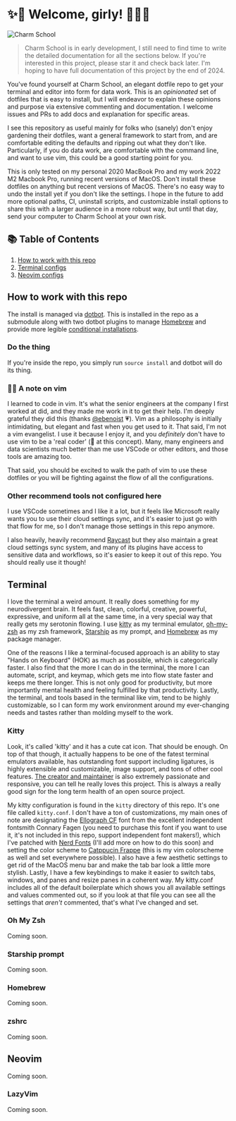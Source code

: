 # ✨💄 Welcome, girly! 💅🏻✨

![Charm School](https://github.com/gwenwindflower/charm-school/assets/91998347/e1ba0c00-5a9d-4913-bed5-210a09d6b9bc)

> Charm School is in early development, I still need to find time to write the detailed documentation for all the sections below. If you're interested in this project, please star it and check back later. I'm hoping to have full documentation of this project by the end of 2024.

You've found yourself at Charm School, an elegant dotfile repo to get your terminal and editor into form for data work. This is an _opinionated_ set of dotfiles that is easy to install, but I will endeavor to explain these opinions and purpose via extensive commenting and documentation. I welcome issues and PRs to add docs and explanation for specific areas.

I see this repository as useful mainly for folks who (sanely) don't enjoy gardening their dotfiles, want a general framework to start from, and are comfortable editing the defaults and ripping out what they don't like. Particularly, if you do data work, are comfortable with the command line, and want to use vim, this could be a good starting point for you.

This is only tested on my personal 2020 MacBook Pro and my work 2022 M2 Macbook Pro, running recent versions of MacOS. Don't install these dotfiles on anything but recent versions of MacOS. There's no easy way to undo the install yet if you don't like the settings. I hope in the future to add more optional paths, CI, uninstall scripts, and customizable install options to share this with a larger audience in a more robust way, but until that day, send your computer to Charm School at your own risk.

## 📚 Table of Contents

1. [How to work with this repo](#how-to-work-with-this-repo)
2. [Terminal configs](#terminal)
3. [Neovim configs](#neovim)

## How to work with this repo

The install is managed via [dotbot](https://github.com/anishathalye/dotbot). This is installed in the repo as a submodule along with two dotbot plugins to manage [Homebrew](https://github.com/wren/dotbot-brew) and provide more legible [conditional installations](https://gitlab.com/gnfzdz/dotbot-conditional/).

### Do the thing

If you're inside the repo, you simply run `source install` and dotbot will do its thing.

### ✌🏻 A note on vim

I learned to code in vim. It's what the senior engineers at the company I first worked at did, and they made me work in it to get their help. I'm deeply grateful they did this (thanks [@ebenoist](https://github.com/ebenoist) 💗). Vim as a philosophy is initially intimidating, but elegant and fast when you get used to it. That said, I'm not a vim evangelist. I use it because I enjoy it, and you _definitely_ don't have to use vim to be a 'real coder' (🤢 at this concept). Many, many engineers and data scientists much better than me use VSCode or other editors, and those tools are amazing too.

That said, you should be excited to walk the path of vim to use these dotfiles or you will be fighting against the flow of all the configurations.

### Other recommend tools not configured here

I use VSCode sometimes and I like it a lot, but it feels like Microsoft really wants you to use their cloud settings sync, and it's easier to just go with that flow for me, so I don't manage those settings in this repo anymore.

I also heavily, heavily recommend [Raycast](https://www.raycast.com/) but they also maintain a great cloud settings sync system, and many of its plugins have access to sensitive data and workflows, so it's easier to keep it out of this repo. You should really use it though!

## Terminal

I love the terminal a weird amount. It really does something for my neurodivergent brain. It feels fast, clean, colorful, creative, powerful, expressive, and uniform all at the same time, in a very special way that really gets my serotonin flowing. I use [kitty](https://sw.kovidgoyal.net/kitty/) as my terminal emulator, [oh-my-zsh](https://ohmyz.sh/) as my zsh framework, [Starship](https://starship.rs/) as my prompt, and [Homebrew](https://docs.brew.sh/Installation) as my package manager.

One of the reasons I like a terminal-focused approach is an ability to stay "Hands on Keyboard" (HOK) as much as possible, which is categorically faster. I also find that the more I can do in the terminal, the more I can automate, script, and keymap, which gets me into flow state faster and keeps me there longer. This is not only good for productivity, but more importantly mental health and feeling fulfilled by that productivity. Lastly, the terminal, and tools based in the terminal like vim, tend to be highly customizable, so I can form my work environment around my ever-changing needs and tastes rather than molding myself to the work.

### Kitty

Look, it's called 'kitty' and it has a cute cat icon. That should be enough. On top of that though, it actually happens to be one of the fatest terminal emulators available, has outstanding font support including ligatures, is highly extensible and customizable, image support, and tons of other cool features. [The creator and maintainer](https://github.com/kovidgoyal) is also extremely passionate and responsive, you can tell he really loves this project. This is always a really good sign for the long term health of an open source project.

My kitty configuration is found in the `kitty` directory of this repo. It's one file called `kitty.conf`. I don't have a ton of customizations, my main ones of note are designating the [Ellograph CF](https://connary.com/ellograph.html) font from the excellent independent fontsmith Connary Fagen (you need to purchase this font if you want to use it, it's not included in this repo, support independent font makers!), which I've patched with [Nerd Fonts](https://www.nerdfonts.com/) (I'll add more on how to do this soon) and setting the color scheme to [Catppucin Frappe](https://github.com/catppuccin/catppuccin) (this is my vim colorscheme as well and set everywhere possible). I also have a few aesthetic settings to get rid of the MacOS menu bar and make the tab bar look a little more stylish. Lastly, I have a few keybindings to make it easier to switch tabs, windows, and panes and resize panes in a coherent way. My kitty.conf includes all of the default boilerplate which shows you all available settings and values commented out, so if you look at that file you can see all the settings that _aren't_ commented, that's what I've changed and set.

### Oh My Zsh

Coming soon.

### Starship prompt

Coming soon.

### Homebrew

Coming soon.

### zshrc

Coming soon.

## Neovim

Coming soon.

### LazyVim

Coming soon.
